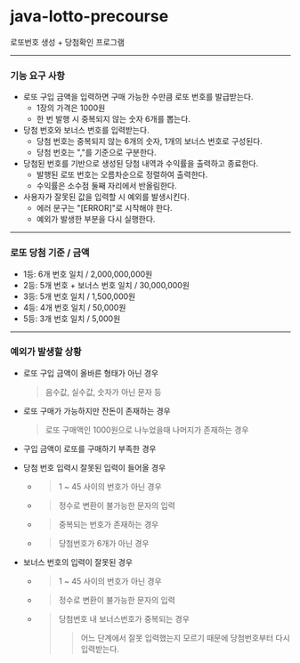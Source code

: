 # java-lotto-precourse
로또번호 생성 + 당첨확인 프로그램

---

### 기능 요구 사항

- 로또 구입 금액을 입력하면 구매 가능한 수만큼 로또 번호를 발급받는다.
  - 1장의 가격은 1000원
  - 한 번 발행 시 중복되지 않는 숫자 6개를 뽑는다.
- 당첨 번호와 보너스 번호를 입력받는다.
  - 당첨 번호는 중복되지 않는 6개의 숫자, 1개의 보너스 번호로 구성된다.
  - 당첨 번호는 ","를 기준으로 구분한다.
- 당첨된 번호를 기반으로 생성된 당첨 내역과 수익률을 출력하고 종료한다.
  - 발행된 로또 번호는 오름차순으로 정렬하여 출력한다.
  - 수익률은 소수점 둘째 자리에서 반올림한다.
- 사용자가 잘못된 값을 입력할 시 예외를 발생시킨다.
  - 에러 문구는 "[ERROR]"로 시작해야 한다.
  - 예외가 발생한 부분을 다시 실행한다.

---

### 로또 당첨 기준 / 금액
- 1등: 6개 번호 일치 / 2,000,000,000원
- 2등: 5개 번호 + 보너스 번호 일치 / 30,000,000원
- 3등: 5개 번호 일치 / 1,500,000원
- 4등: 4개 번호 일치 / 50,000원
- 5등: 3개 번호 일치 / 5,000원

---

### 예외가 발생할 상황
  - 로또 구입 금액이 올바른 형태가 아닌 경우
    > 음수값, 실수값, 숫자가 아닌 문자 등
  - 로또 구매가 가능하지만 잔돈이 존재하는 경우
    > 로또 구매액인 1000원으로 나누었을때 나머지가 존재하는 경우
  - 구입 금액이 로또를 구매하기 부족한 경우


  - 당첨 번호 입력시 잘못된 입력이 들어올 경우
    - > 1 ~ 45 사이의 번호가 아닌 경우
    - > 정수로 변환이 불가능한 문자의 입력
    - > 중복되는 번호가 존재하는 경우
    - > 당첨번호가 6개가 아닌 경우

  - 보너스 번호의 입력이 잘못된 경우
    - > 1 ~ 45 사이의 번호가 아닌 경우 
    - > 정수로 변환이 불가능한 문자의 입력
    - > 당첨번호 내 보너스번호가 중복되는 경우
      > > 어느 단계에서 잘못 입력했는지 모르기 때문에 당첨번호부터 다시 입력받는다.